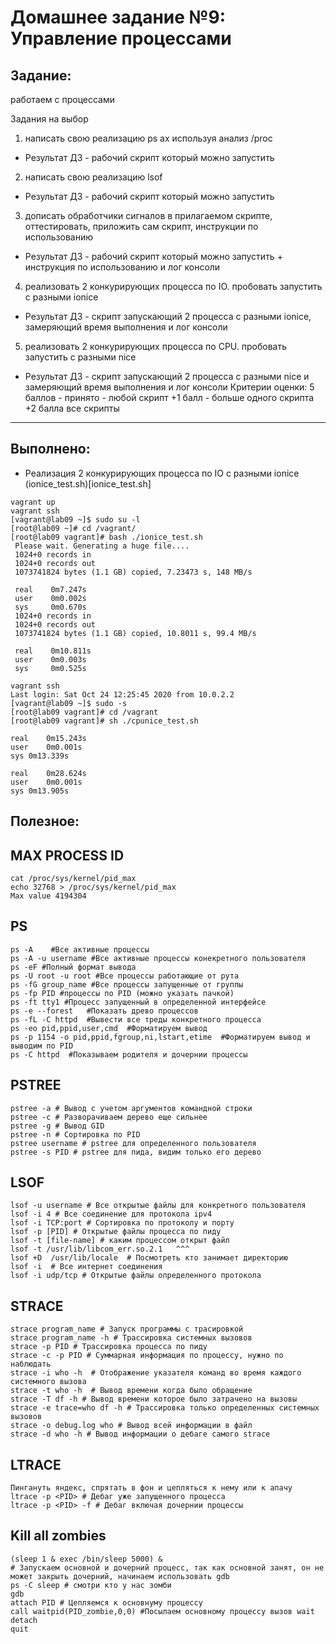 # **Домашнее задание №9: Управление процессами**

## **Задание:**

работаем с процессами

Задания на выбор
1) написать свою реализацию ps ax используя анализ /proc
- Результат ДЗ - рабочий скрипт который можно запустить
2) написать свою реализацию lsof
- Результат ДЗ - рабочий скрипт который можно запустить
3) дописать обработчики сигналов в прилагаемом скрипте, оттестировать, приложить сам скрипт, инструкции по использованию
- Результат ДЗ - рабочий скрипт который можно запустить + инструкция по использованию и лог консоли
4) реализовать 2 конкурирующих процесса по IO. пробовать запустить с разными ionice
- Результат ДЗ - скрипт запускающий 2 процесса с разными ionice, замеряющий время выполнения и лог консоли
5) реализовать 2 конкурирующих процесса по CPU. пробовать запустить с разными nice
- Результат ДЗ - скрипт запускающий 2 процесса с разными nice и замеряющий время выполнения и лог консоли
Критерии оценки: 5 баллов - принято - любой скрипт
+1 балл - больше одного скрипта
+2 балла все скрипты

---

## **Выполнено:**

- Реализация 2 конкурирующих процесса по IO с разными ionice (ionice_test.sh)[ionice_test.sh] 

```
vagrant up
vagrant ssh
[vagrant@lab09 ~]$ sudo su -l
[root@lab09 ~]# cd /vagrant/
[root@lab09 vagrant]# bash ./ionice_test.sh
 Please wait. Generating a huge file....
 1024+0 records in
 1024+0 records out
 1073741824 bytes (1.1 GB) copied, 7.23473 s, 148 MB/s
 
 real    0m7.247s
 user    0m0.002s
 sys     0m0.670s
 1024+0 records in
 1024+0 records out
 1073741824 bytes (1.1 GB) copied, 10.8011 s, 99.4 MB/s
 
 real    0m10.811s
 user    0m0.003s
 sys     0m0.525s
```

```
vagrant ssh
Last login: Sat Oct 24 12:25:45 2020 from 10.0.2.2
[vagrant@lab09 ~]$ sudo -s
[root@lab09 vagrant]# cd /vagrant
[root@lab09 vagrant]# sh ./cpunice_test.sh

real	0m15.243s
user	0m0.001s
sys	0m13.339s

real	0m28.624s
user	0m0.001s
sys	0m13.905s
```


## **Полезное:**

## MAX PROCESS ID

```
cat /proc/sys/kernel/pid_max
echo 32768 > /proc/sys/kernel/pid_max
Max value 4194304
```

## PS

```
ps -A    #Все активные процессы  
ps -A -u username #Все активные процессы конекретного пользователя  
ps -eF #Полный формат вывода  
ps -U root -u root #Все процессы работающие от рута  
ps -fG group_name #Все процессы запущенные от группы  
ps -fp PID #процессы по PID (можно указать пачкой)  
ps -ft tty1 #Процесс запущенный в определенной интерфейсе  
ps -e --forest   #Показать древо процессов  
ps -fL -C httpd  #Вывести все треды конкретного процесса  
ps -eo pid,ppid,user,cmd  #Форматируем вывод  
ps -p 1154 -o pid,ppid,fgroup,ni,lstart,etime  #Форматируем вывод и выводим по PID  
ps -C httpd  #Показываем родителя и дочернии процессы   
```

## PSTREE

```
pstree -a # Вывод с учетом аргументов командной строки  
pstree -c # Разворачиваем дерево еще сильнее
pstree -g # Вывод GID
pstree -n # Сортировка по PID
pstree username # pstree для определенного пользователя
pstree -s PID # pstree для пида, видим только его дерево
```

## LSOF

```
lsof -u username # Все открытые файлы для конкретного пользователя
lsof -i 4 # Все соединение для протокола ipv4
lsof -i TCP:port # Сортировка по протоколу и порту
lsof -p [PID] # Открытые файлы процесса по пиду
lsof -t [file-name] # каким процессом открыт файл
lsof -t /usr/lib/libcom_err.so.2.1   ^^^
lsof +D  /usr/lib/locale  # Посмотреть кто занимает директорию
lsof -i  # Все интернет соединения
lsof -i udp/tcp # Открытые файлы определенного протокола
```

## STRACE

```
strace program_name # Запуск программы с трасировкой
strace program_name -h # Трассировка системных вызовов
strace -p PID # Трассировка процесса по пиду
strace -c -p PID # Суммарная информация по процессу, нужно по наблюдать
strace -i who -h  # Отображение указателя команд во время каждого системного вызова
strace -t who -h  # Вывод времени когда было обращение
strace -T df -h # Вывод времени которое было затрачено на вызовы
strace -e trace=who df -h # Трассировка только определенных системных вызовов
strace -o debug.log who # Вывод всей информации в файл
strace -d who -h # Вывод информации о дебаге самого strace
```

## LTRACE

```
Пингануть яндекс, спрятать в фон и цепляться к нему или к апачу
ltrace -p <PID> # Дебаг уже запущенного процесса
ltrace -p <PID> -f # Дебаг включая дочернии процессы

```

## Kill all zombies

```
(sleep 1 & exec /bin/sleep 5000) &
# Запускаем основной и дочерний процесс, так как основной занят, он не может закрыть дочерний, начинаем использовать gdb
ps -C sleep # смотри кто у нас зомби
gdb
attach PID # Цепляемся к основнуму процессу
call waitpid(PID_zombie,0,0) #Посылаем основному процессу вызов wait
detach
quit
```
